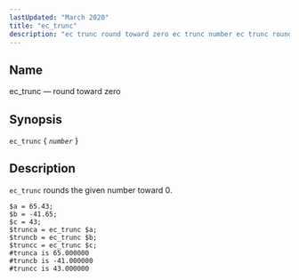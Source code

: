 ```yaml
---
lastUpdated: "March 2020"
title: "ec_trunc"
description: "ec trunc round toward zero ec trunc number ec trunc rounds the given number toward 0 Example 16 100 ec trunc example..."
---
```


<a name="sieve.ref.ec_trunc"></a> 
## Name

ec_trunc — round toward zero

## Synopsis

`ec_trunc` { *`number`* }

<a name="idp30724272"></a> 
## Description

`ec_trunc` rounds the given number toward 0.

<a name="example.ec_trunc"></a> 


```
$a = 65.43;
$b = -41.65;
$c = 43;
$trunca = ec_trunc $a;
$truncb = ec_trunc $b;
$truncc = ec_trunc $c;
#trunca is 65.000000
#truncb is -41.000000
#truncc is 43.000000
```